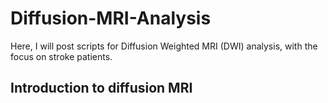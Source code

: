 # Diffusion-MRI-Analysis
Here, I will post scripts for Diffusion Weighted MRI (DWI) analysis, with the focus on stroke patients.
## Introduction to diffusion MRI
